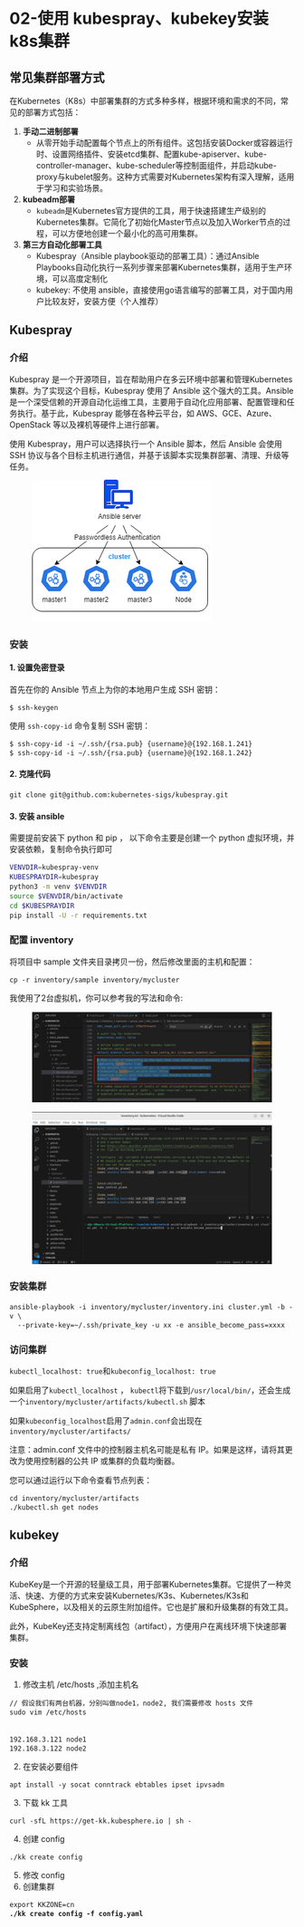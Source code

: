 # 02-使用 kubespray、kubekey安装 k8s集群

## &#x20;常见集群部署方式

在Kubernetes（K8s）中部署集群的方式多种多样，根据环境和需求的不同，常见的部署方式包括：

1. **手动二进制部署**
   * 从零开始手动配置每个节点上的所有组件。这包括安装Docker或容器运行时、设置网络插件、安装etcd集群、配置kube-apiserver、kube-controller-manager、kube-scheduler等控制面组件，并启动kube-proxy与kubelet服务。这种方式需要对Kubernetes架构有深入理解，适用于学习和实验场景。
2. **kubeadm部署**
   * `kubeadm`是Kubernetes官方提供的工具，用于快速搭建生产级别的Kubernetes集群。它简化了初始化Master节点以及加入Worker节点的过程，可以方便地创建一个最小化的高可用集群。
3. **第三方自动化部署工具**
   * Kubespray（Ansible playbook驱动的部署工具）：通过Ansible Playbooks自动化执行一系列步骤来部署Kubernetes集群，适用于生产环境，可以高度定制化
   * kubekey: 不使用 ansible，直接使用go语言编写的部署工具，对于国内用户比较友好，安装方便（个人推荐）

## Kubespray

### 介绍

Kubespray 是一个开源项目，旨在帮助用户在多云环境中部署和管理Kubernetes集群。为了实现这个目标，Kubespray 使用了 Ansible 这个强大的工具。Ansible 是一个深受信赖的开源自动化运维工具，主要用于自动化应用部署、配置管理和任务执行。基于此，Kubespray 能够在各种云平台，如 AWS、GCE、Azure、OpenStack 等以及裸机等硬件上进行部署。

使用 Kubespray，用户可以选择执行一个 Ansible 脚本，然后 Ansible 会使用 SSH 协议与各个目标主机进行通信，并基于该脚本实现集群部署、清理、升级等任务。

<figure><img src="../../.gitbook/assets/image (13).png" alt=""><figcaption></figcaption></figure>

### 安装

#### 1. 设置免密登录

首先在你的 Ansible 节点上为你的本地用户生成 SSH 密钥：

```
$ ssh-keygen
```

使用 `ssh-copy-id` 命令复制 SSH 密钥：

```
$ ssh-copy-id -i ~/.ssh/{rsa.pub} {username}@{192.168.1.241}
$ ssh-copy-id -i ~/.ssh/{rsa.pub} {username}@{192.168.1.242}
```

#### 2. 克隆代码

```
git clone git@github.com:kubernetes-sigs/kubespray.git
```

#### 3. 安装 ansible

需要提前安装下 python 和 pip ， 以下命令主要是创建一个 python 虚拟环境，并安装依赖，复制命令执行即可

```sh
VENVDIR=kubespray-venv
KUBESPRAYDIR=kubespray
python3 -m venv $VENVDIR
source $VENVDIR/bin/activate
cd $KUBESPRAYDIR
pip install -U -r requirements.txt
```

### 配置 inventory

将项目中 sample 文件夹目录拷贝一份，然后修改里面的主机和配置：

```
cp -r inventory/sample inventory/mycluster 
```

我使用了2台虚拟机，你可以参考我的写法和命令:

<figure><img src="../../.gitbook/assets/1734748990526.png" alt=""><figcaption></figcaption></figure>

<figure><img src="../../.gitbook/assets/1734748395130.png" alt=""><figcaption></figcaption></figure>

### 安装集群

```
ansible-playbook -i inventory/mycluster/inventory.ini cluster.yml -b -v \
  --private-key=~/.ssh/private_key -u xx -e ansible_become_pass=xxxx
```

### 访问集群

`kubectl_localhost: true`和`kubeconfig_localhost: true`&#x20;

如果启用了`kubectl_localhost` ， `kubectl`将下载到`/usr/local/bin/`，还会生成一个`inventory/mycluster/artifacts/kubectl.sh` 脚本

如果`kubeconfig_localhost`启用了`admin.conf`会出现在 `inventory/mycluster/artifacts/`

注意：admin.conf 文件中的控制器主机名可能是私有 IP。如果是这样，请将其更改为使用控制器的公共 IP 或集群的负载均衡器。&#x20;

您可以通过运行以下命令查看节点列表：

```
cd inventory/mycluster/artifacts
./kubectl.sh get nodes
```

## kubekey

### 介绍

KubeKey是一个开源的轻量级工具，用于部署Kubernetes集群。它提供了一种灵活、快速、方便的方式来安装Kubernetes/K3s、Kubernetes/K3s和KubeSphere，以及相关的云原生附加组件。它也是扩展和升级集群的有效工具。

此外，KubeKey还支持定制离线包（artifact），方便用户在离线环境下快速部署集群。

### 安装

1. 修改主机 /etc/hosts ,添加主机名

```
// 假设我们有两台机器，分别叫做node1，node2, 我们需要修改 hosts 文件
sudo vim /etc/hosts


192.168.3.121 node1
192.168.3.122 node2
```

2. 在安装必要组件

```
apt install -y socat conntrack ebtables ipset ipvsadm
```

3. 下载 kk 工具

```
curl -sfL https://get-kk.kubesphere.io | sh -
```

4. 创建 config

```
./kk create config
```

5. 修改 config
6. 创建集群

<pre><code>export KKZONE=cn
<strong>./kk create config -f config.yaml
</strong></code></pre>
